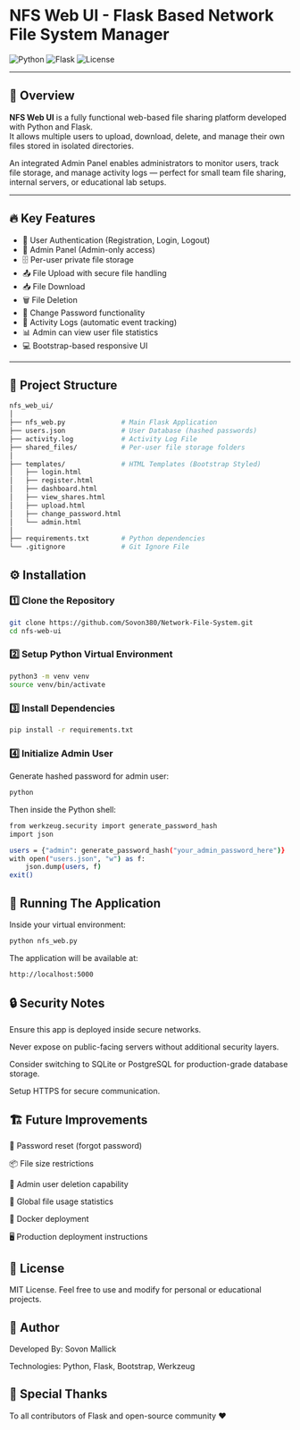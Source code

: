 # NFS Web UI - Flask Based Network File System Manager

![Python](https://img.shields.io/badge/python-3.8+-blue)
![Flask](https://img.shields.io/badge/Flask-2.x-green)
![License](https://img.shields.io/badge/license-MIT-lightgrey)

---

## 📖 Overview

**NFS Web UI** is a fully functional web-based file sharing platform developed with Python and Flask.  
It allows multiple users to upload, download, delete, and manage their own files stored in isolated directories.

An integrated Admin Panel enables administrators to monitor users, track file storage, and manage activity logs — perfect for small team file sharing, internal servers, or educational lab setups.

---

## 🔥 Key Features

- 🔐 User Authentication (Registration, Login, Logout)
- 👑 Admin Panel (Admin-only access)
- 🗄️ Per-user private file storage
- 📤 File Upload with secure file handling
- 📥 File Download
- 🗑 File Deletion
- 🔑 Change Password functionality
- 📝 Activity Logs (automatic event tracking)
- 📊 Admin can view user file statistics
- 💻 Bootstrap-based responsive UI

---

## 📁 Project Structure

```bash
nfs_web_ui/
│
├── nfs_web.py              # Main Flask Application
├── users.json              # User Database (hashed passwords)
├── activity.log            # Activity Log File
├── shared_files/           # Per-user file storage folders
│
├── templates/              # HTML Templates (Bootstrap Styled)
│   ├── login.html
│   ├── register.html
│   ├── dashboard.html
│   ├── view_shares.html
│   ├── upload.html
│   ├── change_password.html
│   └── admin.html
│
├── requirements.txt        # Python dependencies
└── .gitignore              # Git Ignore File

```

## ⚙ Installation

### 1️⃣ Clone the Repository

```bash
git clone https://github.com/Sovon380/Network-File-System.git
cd nfs-web-ui
```
### 2️⃣ Setup Python Virtual Environment
```bash
python3 -m venv venv
source venv/bin/activate
```

### 3️⃣ Install Dependencies
```bash
pip install -r requirements.txt
```
### 4️⃣ Initialize Admin User
Generate hashed password for admin user:

```bash
python
```
Then inside the Python shell:

```bash
from werkzeug.security import generate_password_hash
import json

users = {"admin": generate_password_hash("your_admin_password_here")}
with open("users.json", "w") as f:
    json.dump(users, f)
exit()
```
## 🚀 Running The Application
Inside your virtual environment:

```bash
python nfs_web.py
```
The application will be available at:
```bash
http://localhost:5000
```
## 🔒 Security Notes
Ensure this app is deployed inside secure networks.

Never expose on public-facing servers without additional security layers.

Consider switching to SQLite or PostgreSQL for production-grade database storage.

Setup HTTPS for secure communication.

## 🏗️ Future Improvements
🔐 Password reset (forgot password)

📦 File size restrictions

🧹 Admin user deletion capability

📂 Global file usage statistics

🐳 Docker deployment

🖥️ Production deployment instructions

## 📜 License
MIT License. Feel free to use and modify for personal or educational projects.

## 🤝 Author
Developed By: Sovon Mallick

Technologies: Python, Flask, Bootstrap, Werkzeug

## 🙏 Special Thanks
To all contributors of Flask and open-source community ❤️
